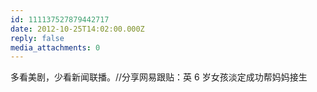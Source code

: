 ```yaml
---
id: 111137527879442717
date: 2012-10-25T14:02:00.000Z
reply: false
media_attachments: 0
---
```


多看美剧，少看新闻联播。//分享网易跟贴：英 6 岁女孩淡定成功帮妈妈接生 ​​​​

